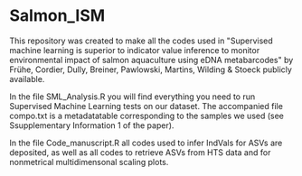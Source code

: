# Salmon_ISM


This repository was created to make all the codes used in "Supervised machine learning is superior to indicator value inference to monitor environmental impact of salmon aquaculture using eDNA metabarcodes" by Frühe, Cordier, Dully, Breiner, Pawlowski, Martins, Wilding & Stoeck publicly available. 

In the file SML_Analysis.R you will find everything you need to run Supervised Machine Learning tests on our dataset. 
The accompanied file compo.txt is a metadatatable corresponding to the samples we used (see Ssupplementary Information 1 of the paper). 

In the file Code_manuscript.R all codes used to infer IndVals for ASVs are deposited, as well as all codes to retrieve ASVs 
from HTS data and for nonmetrical multidimensonal scaling plots. 



